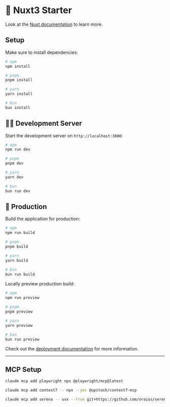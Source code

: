 # 🎉 Nuxt3 Starter

Look at the [Nuxt documentation](https://nuxt.com/docs/getting-started/introduction) to learn more.

## Setup

Make sure to install dependencies:

```bash
# npm
npm install

# pnpm
pnpm install

# yarn
yarn install

# bun
bun install
```

## 🧑‍💻 Development Server

Start the development server on `http://localhost:3000`:

```bash
# npm
npm run dev

# pnpm
pnpm dev

# yarn
yarn dev

# bun
bun run dev
```

## 👷 Production

Build the application for production:

```bash
# npm
npm run build

# pnpm
pnpm build

# yarn
yarn build

# bun
bun run build
```

Locally preview production build:

```bash
# npm
npm run preview

# pnpm
pnpm preview

# yarn
yarn preview

# bun
bun run preview
```

Check out the [deployment documentation](https://nuxt.com/docs/getting-started/deployment) for more information.

---

## MCP Setup

```bash
claude mcp add playwright npx @playwright/mcp@latest

claude mcp add context7 -- npx --yes @upstash/context7-mcp

claude mcp add serena -- uvx --from git+https://github.com/oraios/serena serena-mcp-server --context ide-assistant --project $(pwd)
```
